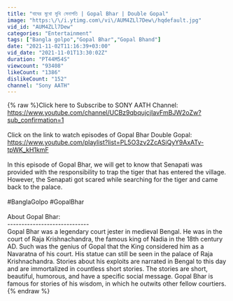 ```yaml
---
title: "বাঘের মুখো মুখি সেনাপতি | Gopal Bhar | Double Gopal"
image: "https:\/\/i.ytimg.com\/vi\/AUM4ZLl7Dew\/hqdefault.jpg"
vid_id: "AUM4ZLl7Dew"
categories: "Entertainment"
tags: ["Bangla golpo","Gopal Bhar","Gopal Bhand"]
date: "2021-11-02T11:16:39+03:00"
vid_date: "2021-11-01T13:30:02Z"
duration: "PT44M54S"
viewcount: "93408"
likeCount: "1386"
dislikeCount: "152"
channel: "Sony AATH"
---
```

{% raw %}Click here to Subscribe to SONY AATH Channel: <a rel="nofollow" target="blank" href="https://www.youtube.com/channel/UCBz9qbqujcjIavFmBJW2oZw?sub_confirmation=1">https://www.youtube.com/channel/UCBz9qbqujcjIavFmBJW2oZw?sub_confirmation=1</a><br /><br />Click on the link to watch episodes of Gopal Bhar Double Gopal:<br /><a rel="nofollow" target="blank" href="https://www.youtube.com/playlist?list=PL5O3zv2ZcASiQyY9AxATv-tpWK_kH1kmF">https://www.youtube.com/playlist?list=PL5O3zv2ZcASiQyY9AxATv-tpWK_kH1kmF</a><br /><br />In this episode of Gopal Bhar, we will get to know that Senapati was provided with the responsibility to trap the tiger that has entered the village. However, the Senapati got scared while searching for the tiger and came back to the palace.<br /><br />#BanglaGolpo #GopalBhar<br /><br />About Gopal Bhar:<br />-----------------------------<br />Gopal Bhar was a legendary court jester in medieval Bengal. He was in the court of Raja Krishnachandra, the famous king of Nadia in the 18th century AD. Such was the genius of Gopal that the King considered him as a Navaratna of his court. His statue can still be seen in the palace of Raja Krishnachandra. Stories about his exploits are narrated in Bengal to this day and are immortalized in countless short stories. The stories are short, beautiful, humorous, and have a specific social message. Gopal Bhar is famous for stories of his wisdom, in which he outwits other fellow courtiers.{% endraw %}
